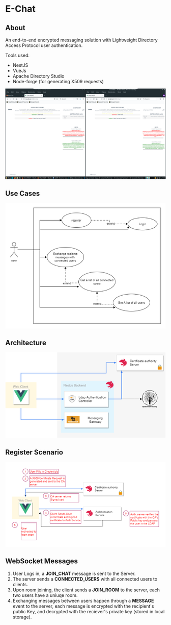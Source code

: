 # E-Chat
## About
An end-to-end encrypted messaging solution with Lightweight Directory Access Protocol user authentication.

Tools used:
-   NestJS
-   VueJs
-   Apache Directory Studio
-   Node-forge (for generating X509 requests)
<p align="center">
  <img width="750" src="readme-assets/Chat.png"/>
</p>


## Use Cases
<p align="center">
  <img width="750" src="readme-assets/Use-Case.png"/>
</p>

## Architecture
<p align="center">
  <img width="750" src="readme-assets/Architecture.png"/>
</p>

## Register Scenario
<p align="center">
  <img width="750" src="readme-assets/Register.png"/>
</p>

## WebSocket Messages
1) User Logs in, a **JOIN_CHAT** message is sent to the Server.
2) The server sends a **CONNECTED_USERS** with all connected users to clients.
3) Upon room joining, the client sends a **JOIN_ROOM** to the server, each two users have a uniuqe room.
4) Exchanging messages between users happen through a **MESSAGE** event to the server, each message is encrypted with the recipient's public Key, and decrypted with the reciever's private key (stored in local storage).
